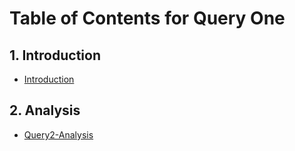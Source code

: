 # Table of Contents for Query One

## 1. Introduction
- [Introduction](https://github.com/giofile/Project_CO2_Emissions/blob/main/QueryOne/intro.ipynb)

## 2. Analysis
- [Query2-Analysis](https://colab.research.google.com/github/giofile/Project_CO2_Emissions/blob/main/QueryOne/CO2_project_queryOne.ipynb)
